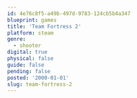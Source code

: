 ```yaml
---
id: 4e76c8f5-a49b-497d-9783-124cb5b4a347
blueprint: games
title: 'Team Fortress 2'
platform: steam
genre:
  - shooter
digital: true
physical: false
guide: false
pending: false
posted: '2000-01-01'
slug: team-fortress-2
---
```

